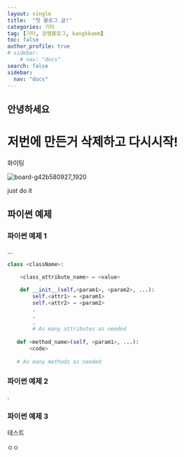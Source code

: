 ```yaml
---
layout: single
title:  "첫 블로그 글!"
categories: 기타
tag: [기타, 강깸블로그, kangkkaem]
toc: false
author_profile: true
# sidebar:
    # nav: "docs"
search: false
sidebar:
  nav: "docs"
---
```


## 안녕하세요

# 저번에 만든거 삭제하고 다시시작! 



화이팅

![board-g42b580927_1920](https://user-images.githubusercontent.com/88465943/144023123-f406741a-9e1f-4c5d-9a15-a40bc51ce73f.png)

just do it



## 파이썬 예제

### 파이썬 예제 1

...


```python 
class <className>:

    <class_attribute_name> = <value>

    def __init__(self,<param1>, <param2>, ...):
        self.<attr1> = <param1>
        self.<attr2> = <param2>
        .
        .
        .
        # As many attributes as needed
    
   def <method_name>(self, <param1>, ...):
       <code>
       
   # As many methods as needed
```

### 파이썬 예제 2

.



### 파이썬 예제 3

테스트

ㅇㅇ
